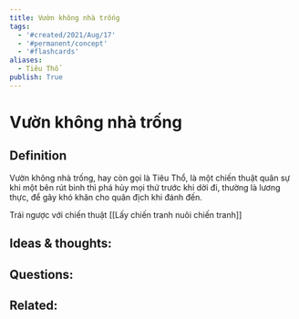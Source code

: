 ```yaml
---
title: Vườn không nhà trống
tags:
  - '#created/2021/Aug/17'
  - '#permanent/concept'
  - '#flashcards'
aliases: 
  - Tiêu Thổ
publish: True
---
```

# Vườn không nhà trống

## Definition
Vườn không nhà trống, hay còn gọi là Tiêu Thổ, là một chiến thuật quân sự khi một bên rút binh thì phá hủy mọi thứ trước khi dời đi, thường là lương thực, để gây khó khăn cho quân địch khi đánh đến.

Trái ngược với chiến thuật [[Lấy chiến tranh nuôi chiến tranh]]

## Ideas & thoughts:


## Questions:


## Related:
